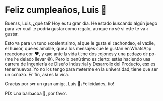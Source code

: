 # Feliz cumpleaños, Luis 🎂

Buenas, Luis, ¿qué tal? Hoy es tu gran día. He estado buscando algún juego para ver cuál te podría gustar como regalo, aunque no sé si este te va a gustar.

Esto va para un tuno excelentísimo, al que le gusta el cachondeo, el vacile, el humor, que es amable, que a los mensajes que le gustan en WhatsApp reacciona con ❤️, y que ante la vida tiene dos cojones y una pedazo de po- (me he dejado llevar 😅). Pero lo penúltimo es cierto: estás haciendo una carrera de Ingeniería de Diseño Industrial y Desarrollo del Producto, eso es tener huevos. Yo no los tengo para meterme en la universidad, tiene que ser un coñazo. En fin, así es la vida.

Gracias por ser un gran amigo, Luis 💖
¡Felicidades, tío!

PD: Una barbacoa 🍕, por favor.
